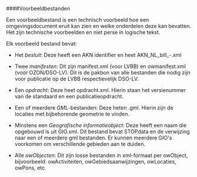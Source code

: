 ####Voorbeeldbestanden

Een voorbeeldbestand is een technisch voorbeeld hoe een omgevingsdocument eruit kan zien en welke onderdelen
deze kan bevatten. Het zijn technische voorbeelden en niet perse in logische tekst.

Elk voorbeeld bestand bevat:

-   Het *besluit*: Deze heeft een AKN identifier en heet AKN_NL_bill_<afkorting bevoegd gezag><cbscode bevoegd gezag>-<nummer>.xml

-   Twee *manifesten*: Dit zijn manifest.xml (voor LVBB) en owmanifest.xml (voor OZON/DSO-LV). Dit is de pakbon van
    alle bestanden die nodig zijn voor publicatie op de LVBB respectievelijk DSO-LV. 

-   Een *opdracht*: Deze heet opdracht.xml. Hierin staan het versienummer van de standaard en een publicatieopdracht.

-   Een of meerdere *GML*-bestanden: Deze heten <gebiedsnaam of nummer>.gml. Hierin zijn de locaties met bijbehorende geometrie te vinden.

-   Minstens een *Geografische informatieobject*: Deze heeft een naam die opgebouwd is uit GIO<gebiedsnaam of nummering>.xml. Dit bestand bevat
    STOPdata en de verwijzing naar een of meerdere gml bestanden. Er kunnen meerdere GIO's voorkomen om verschillende gebieden aan te duiden.

-   Alle *owObjecten*: Dit zijn losse bestanden in xml-formaat per owObject, bijvoorbeeld: owActiviteiten, owGebiedsaanwijzingen, owLocaties, 
    owPons, etc



